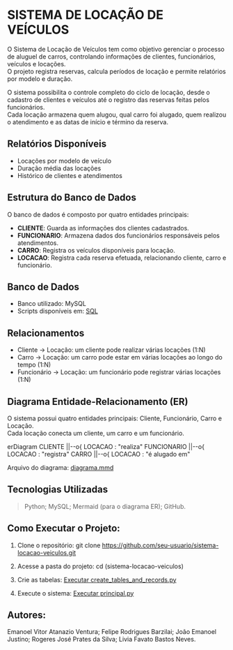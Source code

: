 # SISTEMA DE LOCAÇÃO DE VEÍCULOS

O Sistema de Locação de Veículos tem como objetivo gerenciar o processo de aluguel de carros, controlando informações de clientes, funcionários, veículos e locações.  
O projeto registra reservas, calcula períodos de locação e permite relatórios por modelo e duração.

O sistema possibilita o controle completo do ciclo de locação, desde o cadastro de clientes e veículos até o registro das reservas feitas pelos funcionários.  
Cada locação armazena quem alugou, qual carro foi alugado, quem realizou o atendimento e as datas de início e término da reserva.

## Relatórios Disponíveis
- Locações por modelo de veículo  
- Duração média das locações  
- Histórico de clientes e atendimentos  

## Estrutura do Banco de Dados
O banco de dados é composto por quatro entidades principais:

- **CLIENTE**: Guarda as informações dos clientes cadastrados.  
- **FUNCIONARIO**: Armazena dados dos funcionários responsáveis pelos atendimentos.  
- **CARRO**: Registra os veículos disponíveis para locação.  
- **LOCACAO**: Registra cada reserva efetuada, relacionando cliente, carro e funcionário.  

## Banco de Dados
- Banco utilizado: MySQL  
- Scripts disponíveis em: [SQL](./sql)

## Relacionamentos
- Cliente → Locação: um cliente pode realizar várias locações (1:N)  
- Carro → Locação: um carro pode estar em várias locações ao longo do tempo (1:N)  
- Funcionário → Locação: um funcionário pode registrar várias locações (1:N)  

## Diagrama Entidade-Relacionamento (ER)
O sistema possui quatro entidades principais: Cliente, Funcionário, Carro e Locação.  
Cada locação conecta um cliente, um carro e um funcionário.

erDiagram
    CLIENTE ||--o{ LOCACAO : "realiza"
    FUNCIONARIO ||--o{ LOCACAO : "registra"
    CARRO ||--o{ LOCACAO : "é alugado em"
    
Arquivo do diagrama: [diagrama.mmd](./diagrams/diagrama.mmd)

## Tecnologias Utilizadas
>Python;
>MySQL;
>Mermaid (para o diagrama ER);
>GitHub.

## Como Executar o Projeto:

1. Clone o repositório:
git clone https://github.com/seu-usuario/sistema-locacao-veiculos.git

2. Acesse a pasta do projeto:
cd (sistema-locacao-veiculos)

3. Crie as tabelas:
[Executar create_tables_and_records.py](./src/create_tables_and_records.py)

4. Execute o sistema:
[Executar principal.py](./src/principal.py)

## Autores:
Emanoel Vitor Atanazio Ventura;
Felipe Rodrigues Barzilai;
João Emanoel Justino;
Rogeres José Prates da Silva;
Livia Favato Bastos Neves.












